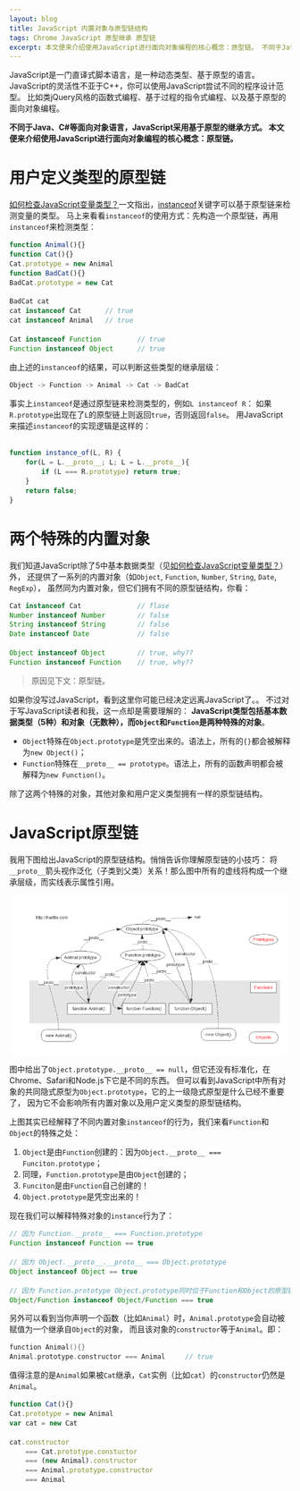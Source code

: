 ```yaml
---
layout: blog
title: JavaScript 内置对象与原型链结构
tags: Chrome JavaScript 原型继承 原型链
excerpt: 本文便来介绍使用JavaScript进行面向对象编程的核心概念：原型链。 不同于Java、C#等面向对象语言，JavaScript采用基于原型的继承方式。
---
```


JavaScript是一门直译式脚本语言，是一种动态类型、基于原型的语言。
JavaScript的灵活性不亚于C++，你可以使用JavaScript尝试不同的程序设计范型。
比如类jQuery风格的函数式编程、基于过程的指令式编程、以及基于原型的面向对象编程。

**不同于Java、C#等面向对象语言，JavaScript采用基于原型的继承方式。
本文便来介绍使用JavaScript进行面向对象编程的核心概念：原型链。**

<!--more-->

# 用户定义类型的原型链

[如何检查JavaScript变量类型？][type-check]一文指出，[instanceof][instanceof]关键字可以基于原型链来检测变量的类型。
马上来看看`instanceof`的使用方式：先构造一个原型链，再用`instanceof`来检测类型：

```javascript
function Animal(){}
function Cat(){}
Cat.prototype = new Animal
function BadCat(){}
BadCat.prototype = new Cat

BadCat cat
cat instanceof Cat      // true
cat instanceof Animal   // true

Cat instanceof Function         // true 
Function instanceof Object      // true 
```

由上述的`instanceof`的结果，可以判断这些类型的继承层级：

```cpp
Object -> Function -> Animal -> Cat -> BadCat
```

事实上`instanceof`是通过原型链来检测类型的，例如`L instanceof R`：
如果`R.prototype`出现在了`L`的原型链上则返回`true`，否则返回`false`。
用JavaScript来描述`instanceof`的实现逻辑是这样的：

```javascript

function instance_of(L, R) {
    for(L = L.__proto__; L; L = L.__proto__){
        if (L === R.prototype) return true;
    } 
    return false; 
}
```

# 两个特殊的内置对象

我们知道JavaScript除了5中基本数据类型（见[如何检查JavaScript变量类型？][type-check]）外，
还提供了一系列的内置对象（如`Object`, `Function`, `Number`, `String`, `Date`, `RegExp`），
虽然同为内置对象，但它们拥有不同的原型链结构，你看：

```javascript
Cat instanceof Cat              // flase
Number instanceof Number        // false 
String instanceof String        // false 
Date instanceof Date            // false

Object instanceof Object        // true, why??
Function instanceof Function    // true, why??
```

> 原因见下文：原型链。

如果你没写过JavaScript，看到这里你可能已经决定远离JavaScript了。。
不过对于写JavaScript读者和我，这一点却是需要理解的：
**JavaScript类型包括基本数据类型（5种）和对象（无数种），而`Object`和`Function`是两种特殊的对象**。

* `Object`特殊在`Object.prototype`是凭空出来的。语法上，所有的`{}`都会被解释为`new Object()`；
* `Function`特殊在`__proto__ == prototype`。语法上，所有的函数声明都会被解释为`new Function()`。

除了这两个特殊的对象，其他对象和用户定义类型拥有一样的原型链结构。

# JavaScript原型链

我用下图给出JavaScript的原型链结构。悄悄告诉你理解原型链的小技巧：
将`__proto__`箭头视作泛化（子类到父类）关系！那么图中所有的虚线将构成一个继承层级，而实线表示属性引用。

![](/assets/img/blog/javascript/js-proto.png)

图中给出了`Object.prototype.__proto__ == null`，但它还没有标准化，在Chrome、Safari和Node.js下它是不同的东西。
但可以看到JavaScript中所有对象的共同隐式原型为`Object.prototype`，它的上一级隐式原型是什么已经不重要了，
因为它不会影响所有内置对象以及用户定义类型的原型链结构。

上图其实已经解释了不同内置对象`instanceof`的行为，我们来看`Function`和`Object`的特殊之处：

1. `Object`是由`Function`创建的：因为`Object.__proto__ === Funciton.prototype`；
2. 同理，`Function.prototype`是由`Object`创建的；
3. `Funciton`是由`Function`自己创建的！
4. `Object.prototype`是凭空出来的！

现在我们可以解释特殊对象的`instance`行为了：

```javascript
// 因为 Function.__proto__ === Function.prototype
Function instanceof Function == true

// 因为 Object.__proto__.__proto__ === Object.prototype
Object instanceof Object == true

// 因为 Function.prototype Object.prototype同时位于Function和Object的原型链上
Object/Function instanceof Object/Function === true
```

另外可以看到当你声明一个函数（比如`Animal`）时，`Animal.prototype`会自动被赋值为一个继承自`Object`的对象，
而且该对象的`constructor`等于`Animal`。即：

```cpp
function Animal(){}
Animal.prototype.constructor === Animal     // true
```

值得注意的是`Animal`如果被`Cat`继承，`Cat`实例（比如`cat`）的`constructor`仍然是`Animal`。

```javascript
function Cat(){}
Cat.prototype = new Animal
var cat = new Cat

cat.constructor 
    === Cat.prototype.constuctor 
    === (new Animal).constructor 
    === Animal.prototype.constructor
    === Animal
```

[instanceof]: https://developer.mozilla.org/zh-CN/docs/Web/JavaScript/Reference/Operators/instanceof
[type-check]: /2015/09/18/js-type-checking.html
